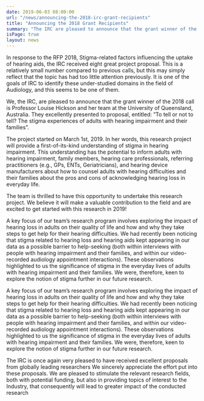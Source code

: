 ```yaml
---
date: 2019-06-03 08:00:00
url: "/news/announcing-the-2018-irc-grant-recipients"
title: "Announcing the 2018 Grant Recipients"
summary: "The IRC are pleased to announce that the grant winner of the 2018 call is Professor Louise Hickson and her team at the University of Queensland, Australia."
isPage: true
layout: news
---
```


In response to the RFP 2018, Stigma-related factors influencing the uptake of
hearing aids, the IRC received eight great project proposal. This is a
relatively small number compared to previous calls, but this may simply reflect
that the topic has had too little attention previously. It is one of the goals
of IRC to identify these under-studied domains in the field of Audiology, and
this seems to be one of them.

We, the IRC, are pleased to announce that the grant winner of the 2018 call is
Professor Louise Hickson and her team at the University of Queensland,
Australia. They excellently presented to proposal, entitled: ”To tell or not to
tell? The stigma experiences of adults with hearing impairment and their
families”.

The project started on March 1st, 2019. In her words, this research project
will provide a first-of-its-kind understanding of stigma in hearing impairment.
This understanding has the potential to inform adults with hearing impairment,
family members, hearing care professionals, referring practitioners (e.g., GPs,
ENTs, Geriatricians), and hearing device manufacturers about how to counsel
adults with hearing difficulties and their families about the pros and cons of
acknowledging hearing loss in everyday life.

The team is thrilled to have this opportunity to undertake this research
project. We believe it will make a valuable contribution to the field and are
excited to get started with this research in 2019!

A key focus of our team’s research program involves exploring the impact of
hearing loss in adults on their quality of life and how and why they take steps
to get help for their hearing difficulties. We had recently been noticing that
stigma related to hearing loss and hearing aids kept appearing in our data as a
possible barrier to help-seeking (both within interviews with people with
hearing impairment and their families, and within our video-recorded audiology
appointment interactions). These observations highlighted to us the
significance of stigma in the everyday lives of adults with hearing impairment
and their families. We were, therefore, keen to explore the notion of stigma
further in our future research.

A key focus of our team’s research program involves exploring the impact of
hearing loss in adults on their quality of life and how and why they take steps
to get help for their hearing difficulties. We had recently been noticing that
stigma related to hearing loss and hearing aids kept appearing in our data as a
possible barrier to help-seeking (both within interviews with people with
hearing impairment and their families, and within our video-recorded audiology
appointment interactions). These observations highlighted to us the
significance of stigma in the everyday lives of adults with hearing impairment
and their families. We were, therefore, keen to explore the notion of stigma
further in our future research.

The IRC is once again very pleased to have received excellent proposals from
globally leading researchers We sincerely appreciate the effort put into these
proposals. We are pleased to stimulate the relevant research fields, both with
potential funding, but also in providing topics of interest to the Industry,
that consequently will lead to greater impact of the conducted research

